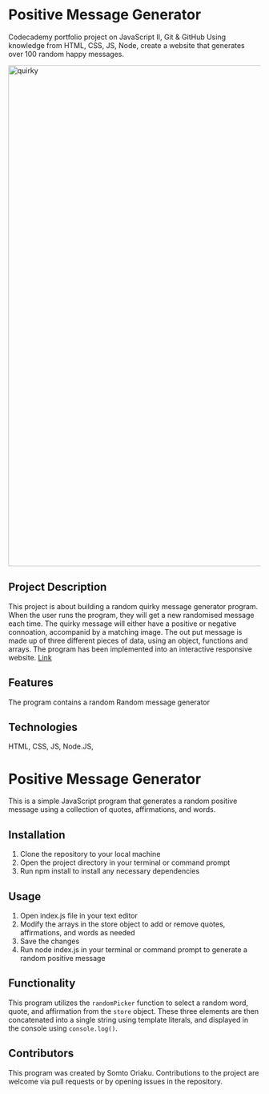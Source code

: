 # Positive Message Generator
Codecademy portfolio project on JavaScript II, Git &amp; GitHub
Using knowledge from HTML, CSS, JS, Node, create a website that generates over 100 random happy messages.

<img src = "https://clipground.com/images/clipart-quirky.jpg" alt = "quirky" width = "1000" height = "1000"> 

## Project Description
This project is about building a random quirky message generator program. When the user runs the program, they will get a new randomised message each time. The quirky message will either have a positive or negative connoation, accompanid by a matching image. The out put message is made up of three different pieces of data, using an object, functions and arrays. The program has been implemented into an interactive responsive website. [Link](https://aimes13.github.io/Mixed-Messages-Portfolio-Project/)


## Features
The program contains a random Random message generator

## Technologies
HTML, CSS, JS, Node.JS,




# Positive Message Generator

This is a simple JavaScript program that generates a random positive message using a collection of quotes, affirmations, and words.

## Installation
1) Clone the repository to your local machine
2) Open the project directory in your terminal or command prompt
3) Run npm install to install any necessary dependencies

## Usage
1) Open index.js file in your text editor
2) Modify the arrays in the store object to add or remove quotes, affirmations, and words as needed
3) Save the changes
4) Run node index.js in your terminal or command prompt to generate a random positive message

## Functionality
This program utilizes the `randomPicker` function to select a random word, quote, and affirmation from the `store` object. These three elements are then concatenated into a single string using template literals, and displayed in the console using `console.log()`.

## Contributors
This program was created by Somto Oriaku. Contributions to the project are welcome via pull requests or by opening issues in the repository.

